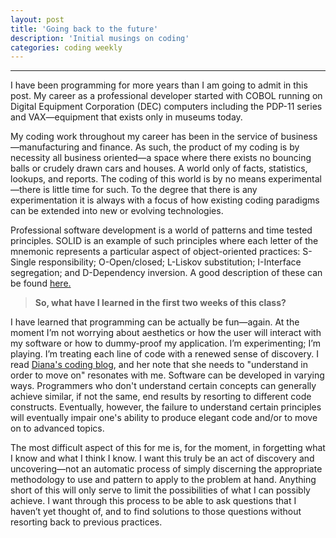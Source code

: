 ```yaml
---
layout: post
title: 'Going back to the future'
description: 'Initial musings on coding'
categories: coding weekly
---
```


---


I have been programming for more years than I am going to admit in this post.  My career as a professional developer started with COBOL running on Digital Equipment Corporation (DEC) computers including the PDP-11 series and VAX—equipment that exists only in museums today.

My coding work throughout my career has been in the service of business—manufacturing and finance.  As such, the product of my coding is by necessity all business oriented—a space where there exists no bouncing balls or crudely drawn cars and houses.  A world only of facts, statistics, lookups, and reports.  The coding of this world is by no means experimental—there is little time for such.  To the degree that there is any experimentation it is always with a focus of how existing coding paradigms can be extended into new or evolving technologies.  

Professional software development is a world of patterns and time tested principles.  SOLID is an example of such principles where each letter of the mnemonic represents a particular aspect of object-oriented practices: S-Single responsibility; O-Open/closed; L-Liskov substitution; I-Interface segregation; and D-Dependency inversion.  A good description of these can be found [here.](https://scotch.io/bar-talk/s-o-l-i-d-the-first-five-principles-of-object-oriented-design)

> **So, what have I learned in the first two weeks of this class?**

I have learned that programming can be actually be fun—again.  At the moment I’m not worrying about aesthetics or how the user will interact with my software or how to dummy-proof my application.  I’m experimenting; I’m playing.  I’m treating each line of code with a renewed sense of discovery.  I read [Diana's coding blog](http://dianarosenberger.github.io/blog/2016-01-27/week2-2ndpost.html), and her note that she needs to "understand in order to move on" resonates with me.  Software can be developed in varying ways.  Programmers who don't understand certain concepts can generally achieve similar, if not the same, end results by resorting to different code constructs.  Eventually, however, the failure to understand certain principles will eventually impair one's ability to produce elegant code and/or to move on to advanced topics.

The most difficult aspect of this for me is, for the moment, in forgetting what I know and what I think I know.  I want this truly be an act of discovery and uncovering—not an automatic process of simply discerning the appropriate methodology to use and pattern to apply to the problem at hand.  Anything short of this will only serve to limit the possibilities of what I can possibly achieve.  I want through this process to be able to ask questions that I haven’t yet thought of, and to find solutions to those questions without resorting back to previous practices.  


